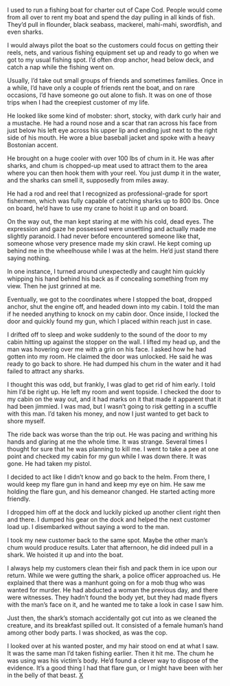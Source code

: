 I used to run a fishing boat for charter out of Cape Cod. People would come from all over to rent my boat and spend the day pulling in all kinds of fish. They’d pull in flounder, black seabass, mackerel, mahi-mahi, swordfish, and even sharks.

I would always pilot the boat so the customers could focus on getting their reels, nets, and various fishing equipment set up and ready to go when we got to my usual fishing spot. I’d often drop anchor, head below deck, and catch a nap while the fishing went on.

Usually, I’d take out small groups of friends and sometimes families. Once in a while, I’d have only a couple of friends rent the boat, and on rare occasions, I’d have someone go out alone to fish. It was on one of those trips when I had the creepiest customer of my life.

He looked like some kind of mobster: short, stocky, with dark curly hair and a mustache. He had a round nose and a scar that ran across his face from just below his left eye across his upper lip and ending just next to the right side of his mouth. He wore a blue baseball jacket and spoke with a heavy Bostonian accent.

He brought on a huge cooler with over 100 lbs of chum in it. He was after sharks, and chum is chopped-up meat used to attract them to the area where you can then hook them with your reel. You just dump it in the water, and the sharks can smell it, supposedly from miles away.

He had a rod and reel that I recognized as professional-grade for sport fishermen, which was fully capable of catching sharks up to 800 lbs. Once on board, he’d have to use my crane to hoist it up and on board.

On the way out, the man kept staring at me with his cold, dead eyes. The expression and gaze he possessed were unsettling and actually made me slightly paranoid. I had never before encountered someone like that, someone whose very presence made my skin crawl. He kept coming up behind me in the wheelhouse while I was at the helm. He’d just stand there saying nothing.

In one instance, I turned around unexpectedly and caught him quickly whipping his hand behind his back as if concealing something from my view. Then he just grinned at me.

Eventually, we got to the coordinates where I stopped the boat, dropped anchor, shut the engine off, and headed down into my cabin. I told the man if he needed anything to knock on my cabin door. Once inside, I locked the door and quickly found my gun, which I placed within reach just in case.

I drifted off to sleep and woke suddenly to the sound of the door to my cabin hitting up against the stopper on the wall. I lifted my head up, and the man was hovering over me with a grin on his face. I asked how he had gotten into my  room. He claimed the door was unlocked. He said he was ready to go back to shore. He had dumped his chum in the water and it had failed to attract any sharks.

I thought this was odd, but frankly, I was glad to get rid of him early. I told him I’d be right up. He left my room and went topside. I checked the door to my cabin on the way out, and it had marks on it that made it apparent that it had been jimmied. I was mad, but I wasn’t going to risk getting in a scuffle with this man. I’d taken his money, and now I just wanted to get back to shore myself.

The ride back was worse than the trip out. He was pacing and writhing his hands and glaring at me the whole time. It was strange. Several times I thought for sure that he was planning to kill me. I went to take a pee at one point and checked my cabin for my gun while I was down there. It was gone. He had taken my pistol.

I decided to act like I didn’t know and go back to the helm. From there, I would keep my flare gun in hand and keep my eye on him. He saw me holding the flare gun, and his demeanor changed. He started acting more friendly.

I dropped him off at the dock and luckily picked up another client right then and there. I dumped his gear on the dock and helped the next customer load up. I disembarked without saying a word to the man.

I took my new customer back to the same spot. Maybe the other man’s chum would produce results. Later that afternoon, he did indeed pull in a shark. We hoisted it up and into the boat.

I always help my customers clean their fish and pack them in ice upon our return. While we were gutting the shark, a police officer approached us. He explained that there was a manhunt going on for a mob thug who was wanted for murder. He had abducted a woman the previous day, and there were witnesses. They hadn’t found the body yet, but they had made flyers with the man’s face on it, and he wanted me to take a look in case I saw him.

Just then, the shark’s stomach accidentally got cut into as we cleaned the creature, and its breakfast spilled out. It consisted of a female human’s hand among other body parts. I was shocked, as was the cop.

I looked over at his wanted poster, and my hair stood on end at what I saw. It was the same man I’d taken fishing earlier. Then it hit me. The chum he was using was his victim’s body. He’d found a clever way to dispose of the evidence. It’s a good thing I had that flare gun, or I might have been with her in the belly of that beast. [X](https://www.reddit.com/r/DentonQuick/)
